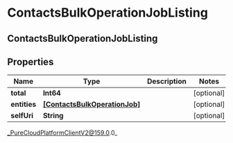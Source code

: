 # ContactsBulkOperationJobListing

## ContactsBulkOperationJobListing

## Properties

|Name | Type | Description | Notes|
|------------ | ------------- | ------------- | -------------|
| **total** | **Int64** |  | [optional] |
| **entities** | [**[ContactsBulkOperationJob]**](ContactsBulkOperationJob) |  | [optional] |
| **selfUri** | **String** |  | [optional] |



_PureCloudPlatformClientV2@159.0.0_
